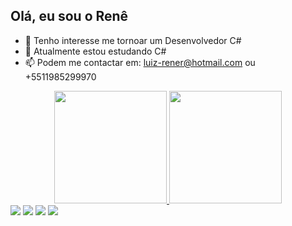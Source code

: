 ## Olá, eu sou o Renê

- 👀 Tenho interesse me tornoar um Desenvolvedor C#
- 🌱 Atualmente estou estudando C#
- 📫 Podem me contactar em: luiz-rener@hotmail.com ou +5511985299970

<div align="center">
  <a href="https://github.com/renerilan">
  <img height="180em" src="https://github-readme-stats.vercel.app/api?username=renerilan&show_icons=true&theme=dark&include_all_commits=true&count_private=true"/>
  <img height="180em" src="https://github-readme-stats.vercel.app/api/top-langs/?username=renerilan&layout=compact&langs_count=7&theme=dark"/>
</div>
  
<div>
  <a href="https://instagram.com/renerilan" target="_blank"><img src="https://img.shields.io/badge/-Instagram-%23E4405F?style=for-the-badge&logo=instagram&logoColor=white" target="_blank"></a>
 	<a href="https://www.twitch.tv/tribafps" target="_blank"><img src="https://img.shields.io/badge/Twitch-9146FF?style=for-the-badge&logo=twitch&logoColor=white" target="_blank"></a>
  <a href = "mailto:luiz.renerilan@gmail.com"><img src="https://img.shields.io/badge/-Gmail-%23333?style=for-the-badge&logo=gmail&logoColor=white" target="_blank"></a>
  <a href="https://www.linkedin.com/in/renerilan" target="_blank"><img src="https://img.shields.io/badge/-LinkedIn-%230077B5?style=for-the-badge&logo=linkedin&logoColor=white" target="_blank"></a> 
  
</div>
